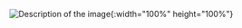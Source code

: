 ![Description of the image](https://github.com/username/repository/raw/master/path/to/image.jpg){:width="100%" height="100%"}

